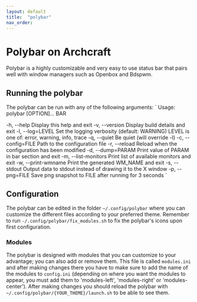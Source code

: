 ```yaml
---
layout: default
title:  "polybar"
nav_order: 
---
```


# Polybar on Archcraft
Polybar is a highly customizable and very easy to use status bar that pairs well with window managers such as Openbox and Bdspwm. 

## Running the polybar
The polybar can be run with any of the following arguments:
`
Usage: polybar [OPTION]... BAR

  -h, --help               Display this help and exit
  -v, --version            Display build details and exit
  -l, --log=LEVEL          Set the logging verbosity (default: WARNING)
                           LEVEL is one of: error, warning, info, trace
  -q, --quiet              Be quiet (will override -l)
  -c, --config=FILE        Path to the configuration file
  -r, --reload             Reload when the configuration has been modified
  -d, --dump=PARAM         Print value of PARAM in bar section and exit
  -m, --list-monitors      Print list of available monitors and exit
  -w, --print-wmname       Print the generated WM_NAME and exit
  -s, --stdout             Output data to stdout instead of drawing it to the X window
  -p, --png=FILE           Save png snapshot to FILE after running for 3 seconds
`

## Configuration
The polybar can be edited in the folder `~/.config/polybar` where you can customize the different files according to your preferred theme.
Remember to run `-/.config/polybar/fix_modules.sh` to fix the polybar's icons upon first configuration.

### Modules
The polybar is designed with modules that you can customize to your advantage; you can also add or remove them. This file is called `modules.ini` and after making changes there you have to make sure to add the name of the modules to `config.ini` (depending on where you want the modules to appear, you must add them to 'modules-left', 'modules-right' or 'modules-center').
After making changes you should reload the polybar with `~/.config/polybar/{YOUR_THEME}/launch.sh` to be able to see them.

